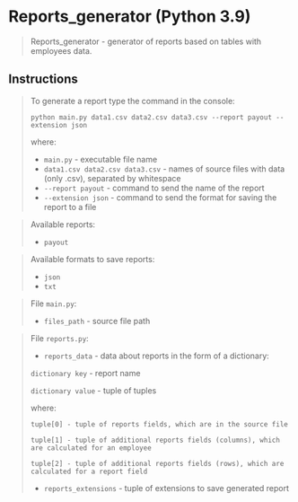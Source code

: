 # Reports_generator (Python 3.9)

> Reports_generator - generator of reports based on tables with employees data.

## Instructions

> To generate a report type the command in the console:
> 
> `python main.py data1.csv data2.csv data3.csv --report payout --extension json`
> 
>  where:
> - `main.py` - executable file name
> - `data1.csv data2.csv data3.csv` - names of source files with data (only .csv), separated by whitespace
> - `--report payout` - command to send the name of the report
> - `--extension json` - command to send the format for saving the report to a file

> Available reports:
> - `payout`

> Available formats to save reports:
> - `json`
> - `txt`

> File `main.py`:
> 
>  - `files_path` - source file path

> File `reports.py`:
> 
>  - `reports_data` - data about reports in the form of a dictionary:
>
> `dictionary key` - report name
> 
> `dictionary value` - tuple of tuples
> 
> where:
> 
> `tuple[0] - tuple of reports fields, which are in the source file`
> 
> `tuple[1] - tuple of additional reports fields (columns), which are calculated for an employee`
>
> `tuple[2] - tuple of additional reports fields (rows), which are calculated for a report field`
> 
> - `reports_extensions` - tuple of extensions to save generated report
